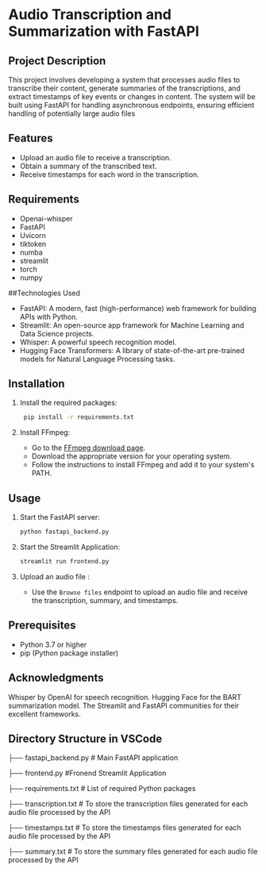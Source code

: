 # Audio Transcription and Summarization with FastAPI

## Project Description

This project involves developing a system that processes audio files to transcribe their content, generate summaries of the transcriptions, and extract timestamps of key events or changes in content. The system will be built using FastAPI for handling asynchronous endpoints, ensuring efficient handling of potentially large audio files

## Features

- Upload an audio file to receive a transcription.
- Obtain a summary of the transcribed text.
- Receive timestamps for each word in the transcription.

## Requirements

- Openai-whisper
- FastAPI
- Uvicorn
- tiktoken
- numba
- streamlit
- torch
- numpy

##Technologies Used

- FastAPI: A modern, fast (high-performance) web framework for building APIs with Python.
- Streamlit: An open-source app framework for Machine Learning and Data Science projects.
- Whisper: A powerful speech recognition model.
- Hugging Face Transformers: A library of state-of-the-art pre-trained models for Natural Language Processing tasks.

## Installation
    
1. Install the required packages:
    ```bash
     pip install -r requirements.txt
    ```

2. Install FFmpeg:
    - Go to the [FFmpeg download page](https://ffmpeg.org/download.html).
    - Download the appropriate version for your operating system.
    - Follow the instructions to install FFmpeg and add it to your system's PATH.

## Usage

1. Start the FastAPI server:
    ```bash
   python fastapi_backend.py
    ```

2. Start the Streamlit Application:
    ```bash
   streamlit run frontend.py
    ```

3. Upload an audio file :
    - Use the `Browse files` endpoint to upload an audio file and receive the transcription, summary, and timestamps.

## Prerequisites

- Python 3.7 or higher
- pip (Python package installer)

## Acknowledgments
  Whisper by OpenAI for speech recognition. Hugging Face for the BART summarization model. The Streamlit and FastAPI communities for their excellent frameworks.

## Directory Structure in VSCode

    
├── fastapi_backend.py                               # Main FastAPI application

├── frontend.py                                      #Fronend Streamlit Application

├── requirements.txt                                 # List of required Python packages

├── transcription.txt                                # To store the transcription files generated for each audio file processed by the API

├── timestamps.txt                                   # To store the timestamps files generated for each audio file processed by the API

├── summary.txt                                      # To store the summary files generated for each audio file processed by the API
      
